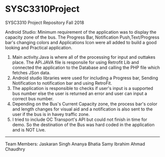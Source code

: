 # SYSC3310Project
SYSC3310 Project Repository
Fall 2018

Android Studio:
Minimum requirement of the application was to display the capacity zone of the bus. 
The Progress Bar, Notification Push,Text/Progress bar's changing colors and Applications Icon were all added to build a good looking and Practical application. 
1) Main activity.Java is where all of the processing for input and outtakes place. The APi.JAVA file is responsile for using Retrofit Lib and connected the application to the Database and calling the PHP file which fetches JSon data. 
2) Android studio libraries were used for including a Progress bar, Sending Notification to notification bar and using RetroFit.
3) The application is responsible to checks if user's input is a supported bus number else the user is returned an error and user can input a correct bus number. 
4) Depending on the Bus's Current Capacity zone, the process bar's color and length changes for visual aid and a notification is also sent to the user if the bus is in havey traffic zone.
5) I tried to include OC Transport's API but could not finish in time for demo. So the destination of the Bus was hard coded in the application and is NOT Live.

______________________________________________________________________________________________________________________________________________________________________________________________________________________________________________________________________________________
Team Members: Jaskaran Singh 
              Ananya Bhatia
              Samy Ibrahim
              Ahmad Chaudhry
